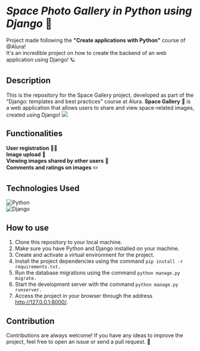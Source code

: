 # *Space Photo Gallery in Python using Django* 🌟
Project made following the **"Create applications with Python"** course of @Alura!  
It's an incredible project on how to create the backend of an web application using Django! 🪐   

## **Description** 
This is the repository for the Space Gallery project, developed as part of the "Django: templates and best practices" course at Alura.    **Space Gallery** 🚀 is a web application that allows users to share and view space-related images, created using Django! <img src="https://cdn.jsdelivr.net/gh/devicons/devicon@latest/icons/django/django-plainsvg"/>  

## **Functionalities**
**User registration** 🧑‍💻  
**Image upload**  📸   
**Viewing images shared by other users** 📨  
**Comments and ratings on images** ✏️   

## **Technologies Used**  
![Python](https://img.shields.io/badge/Python-3776AB?style=for-the-badge&logo=python&logoColor=white)  
![Django](https://img.shields.io/badge/Django-092E20?style=for-the-badge&logo=django&logoColor=white)  

## **How to use**
1. Clone this repository to your local machine.  
2. Make sure you have Python and Django installed on your machine.  
3. Create and activate a virtual environment for the project.  
4. Install the project dependencies using the command ```pip install -r requirements.txt.``` 
5. Run the database migrations using the command ```python manage.py migrate.```  
6. Start the development server with the command ```python manage.py runserver.```  
7. Access the project in your browser through the address http://127.0.0.1:8000/.  

## **Contribution**
Contributions are always welcome! If you have any ideas to improve the project, feel free to open an issue or send a pull request. 🫶   